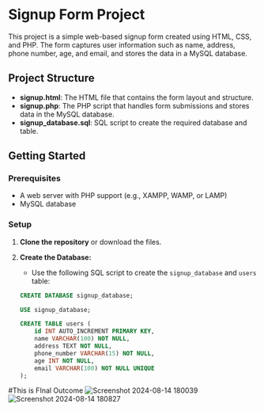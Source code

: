 # Signup Form Project

This project is a simple web-based signup form created using HTML, CSS, and PHP. The form captures user information such as name, address, phone number, age, and email, and stores the data in a MySQL database.

## Project Structure

- **signup.html**: The HTML file that contains the form layout and structure.
- **signup.php**: The PHP script that handles form submissions and stores data in the MySQL database.
- **signup_database.sql**: SQL script to create the required database and table.

## Getting Started

### Prerequisites

- A web server with PHP support (e.g., XAMPP, WAMP, or LAMP)
- MySQL database

### Setup

1. **Clone the repository** or download the files.

2. **Create the Database:**
   - Use the following SQL script to create the `signup_database` and `users` table:
   ```sql
   CREATE DATABASE signup_database;

   USE signup_database;

   CREATE TABLE users (
       id INT AUTO_INCREMENT PRIMARY KEY,
       name VARCHAR(100) NOT NULL,
       address TEXT NOT NULL,
       phone_number VARCHAR(15) NOT NULL,
       age INT NOT NULL,
       email VARCHAR(100) NOT NULL UNIQUE
   );


#This is FInal Outcome 
![Screenshot 2024-08-14 180039](https://github.com/user-attachments/assets/6b623ec8-176a-4fdb-bc65-57fadfd9d4bc)
![Screenshot 2024-08-14 180827](https://github.com/user-attachments/assets/a9159e0d-0927-4d38-bb9b-bc7e0e80a2d2)

